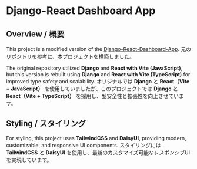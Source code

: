 # Django-React Dashboard App

## Overview / 概要

This project is a modified version of the [Django-React-Dashboard-App](https://github.com/NickMol/Django-React-Dashboard-App).
元の[リポジトリ](https://github.com/NickMol/Django-React-Dashboard-App)を参考に、本プロジェクトを構築しました。

The original repository utilized **Django** and **React with Vite (JavaScript)**, but this version is rebuilt using **Django** and **React with Vite (TypeScript)** for improved type safety and scalability.
オリジナルでは **Django** と **React（Vite + JavaScript）** を使用していましたが、このプロジェクトでは **Django** と **React（Vite + TypeScript）** を採用し、型安全性と拡張性を向上させています。

## Styling / スタイリング

For styling, this project uses **TailwindCSS** and **DaisyUI**, providing modern, customizable, and responsive UI components.
スタイリングには **TailwindCSS** と **DaisyUI** を使用し、最新のカスタマイズ可能なレスポンシブUIを実現しています。

